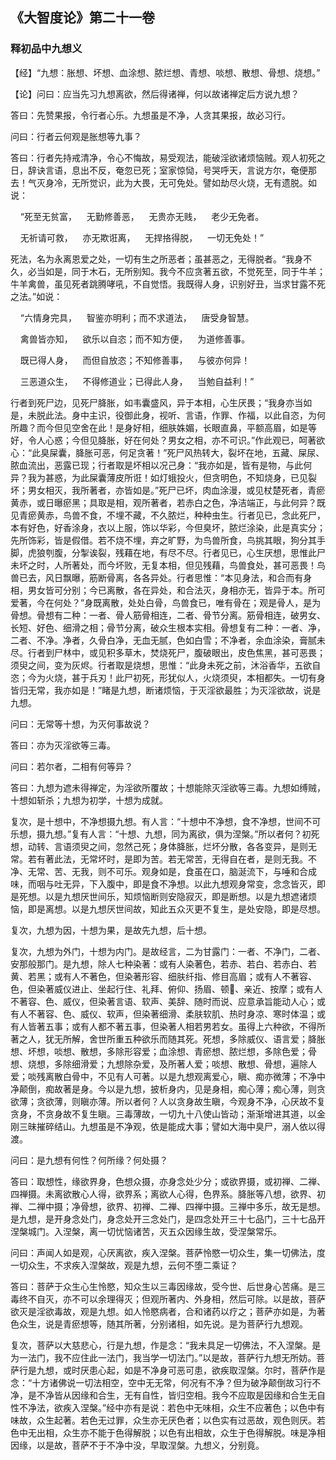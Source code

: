 ## 《大智度论》第二十一卷

### 释初品中九想义

【经】“九想：胀想、坏想、血涂想、脓烂想、青想、啖想、散想、骨想、烧想。”

【论】问曰：应当先习九想离欲，然后得诸禅，何以故诸禅定后方说九想？

答曰：先赞果报，令行者心乐。九想虽是不净，人贪其果报，故必习行。

问曰：行者云何观是胀想等九事？

答曰：行者先持戒清净，令心不悔故，易受观法，能破淫欲诸烦恼贼。观人初死之日，辞诀言语，息出不反，奄忽已死；室家惊恸，号哭呼天，言说方尔，奄便那去！气灭身冷，无所觉识，此为大畏，无可免处。譬如劫尽火烧，无有遗脱。如说：

&nbsp;&nbsp;&nbsp;&nbsp;“死至无贫富，&nbsp;&nbsp;&nbsp;&nbsp;无勤修善恶，&nbsp;&nbsp;&nbsp;&nbsp;无贵亦无贱，&nbsp;&nbsp;&nbsp;&nbsp;老少无免者。

&nbsp;&nbsp;&nbsp;&nbsp;无祈请可救，&nbsp;&nbsp;&nbsp;&nbsp;亦无欺诳离，&nbsp;&nbsp;&nbsp;&nbsp;无捍挌得脱，&nbsp;&nbsp;&nbsp;&nbsp;一切无免处！”

死法，名为永离恩爱之处，一切有生之所恶者；虽甚恶之，无得脱者。“我身不久，必当如是，同于木石，无所别知。我今不应贪著五欲，不觉死至，同于牛羊；牛羊禽兽，虽见死者跳腾哮吼，不自觉悟。我既得人身，识别好丑，当求甘露不死之法。”如说：

&nbsp;&nbsp;&nbsp;&nbsp;“六情身完具，&nbsp;&nbsp;&nbsp;&nbsp;智鉴亦明利；而不求道法，&nbsp;&nbsp;&nbsp;&nbsp;唐受身智慧。

&nbsp;&nbsp;&nbsp;&nbsp;禽兽皆亦知，&nbsp;&nbsp;&nbsp;&nbsp;欲乐以自恣；而不知方便，&nbsp;&nbsp;&nbsp;&nbsp;为道修善事。

&nbsp;&nbsp;&nbsp;&nbsp;既已得人身，&nbsp;&nbsp;&nbsp;&nbsp;而但自放恣；不知修善事，&nbsp;&nbsp;&nbsp;&nbsp;与彼亦何异！

&nbsp;&nbsp;&nbsp;&nbsp;三恶道众生，&nbsp;&nbsp;&nbsp;&nbsp;不得修道业；已得此人身，&nbsp;&nbsp;&nbsp;&nbsp;当勉自益利！”

行者到死尸边，见死尸胮胀，如韦囊盛风，异于本相，心生厌畏；“我身亦当如是，未脱此法。身中主识，役御此身，视听、言语，作罪、作福，以此自恣，为何所趣？而今但见空舍在此！是身好相，细肤姝媚，长眼直鼻，平额高眉，如是等好，令人心惑；今但见胮胀，好在何处？男女之相，亦不可识。”作此观已，呵著欲心：“此臭屎囊，胮胀可恶，何足贪著！”死尸风热转大，裂坏在地，五藏、屎尿、脓血流出，恶露已现；行者取是坏相以况己身：“我亦如是，皆有是物，与此何异？我为甚惑，为此屎囊薄皮所诳！如灯蛾投火，但贪明色，不知烧身，已见裂坏；男女相灭，我所著者，亦皆如是。”死尸已坏，肉血涂漫，或见杖楚死者，青瘀黄赤，或日曝瘀黑；具取是相，观所著者，若赤白之色，净洁端正，与此何异？既见青瘀黄赤，鸟兽不食，不埋不藏，不久脓烂，种种虫生。行者见已，念此死尸，本有好色，好香涂身，衣以上服，饰以华彩，今但臭坏，脓烂涂染，此是真实分；先所饰彩，皆是假借。若不烧不埋，弃之旷野，为鸟兽所食，鸟挑其眼，狗分其手脚，虎狼刳腹，分掣诶裂，残藉在地，有尽不尽。行者见已，心生厌想，思惟此尸未坏之时，人所著处，而今坏败，无复本相，但见残藉，鸟兽食处，甚可恶畏！鸟兽已去，风日飘曝，筋断骨离，各各异处。行者思惟：“本见身法，和合而有身相，男女皆可分别；今已离散，各在异处，和合法灭，身相亦无，皆异于本。所可爱著，今在何处？”身既离散，处处白骨，鸟兽食已，唯有骨在；观是骨人，是为骨想。骨想有二种：一者、骨人筋骨相连，二者、骨节分离。筋骨相连，破男女、长短、好色、细滑之相；骨节分离，破众生根本实相。骨想复有二种：一者、净，二者、不净。净者，久骨白净，无血无腻，色如白雪；不净者，余血涂染，膏腻未尽。行者到尸林中，或见积多草木，焚烧死尸，腹破眼出，皮色焦黑，甚可恶畏；须臾之间，变为灰烬。行者取是烧想，思惟：“此身未死之前，沐浴香华，五欲自恣；今为火烧，甚于兵刃！此尸初死，形犹似人，火烧须臾，本相都失。一切有身皆归无常，我亦如是！”睹是九想，断诸烦恼，于灭淫欲最胜；为灭淫欲故，说是九想。

问曰：无常等十想，为灭何事故说？

答曰：亦为灭淫欲等三毒。

问曰：若尔者，二相有何等异？

答曰：九想为遮未得禅定，为淫欲所覆故；十想能除灭淫欲等三毒。九想如缚贼，十想如斩杀；九想为初学，十想为成就。

复次，是十想中，不净想摄九想。有人言：“十想中不净想，食不净想，世间不可乐想，摄九想。”复有人言：“十想、九想，同为离欲，俱为涅槃。”所以者何？初死想，动转、言语须臾之间，忽然己死；身体胮胀，烂坏分散，各各变异，是则无常。若有著此法，无常坏时，是即为苦。若无常苦，无得自在者，是则无我。不净、无常、苦、无我，则不可乐。观身如是，食虽在口，脑涎流下，与唾和合成味，而咽与吐无异，下入腹中，即是食不净想。以此九想观身常变，念念皆灭，即是死想。以是九想厌世间乐，知烦恼断则安隐寂灭，即是断想。以是九想遮诸烦恼，即是离想。以是九想厌世间故，知此五众灭更不复生，是处安隐，即是尽想。

复次，九想为因，十想为果，是故先九想，后十想。

复次，九想为外门，十想为内门。是故经言，二为甘露门：一者、不净门，二者、安那般那门。是九想，除人七种染著：或有人染著色，若赤、若白、若赤白、若黄、若黑；或有人不著色，但染著形容、细肤纤指、修目高眉；或有人不著容、色，但染著威仪进止、坐起行住、礼拜、俯仰、扬眉、顿𥇒、亲近、按摩；或有人不著容、色、威仪，但染著言语、软声、美辞、随时而说、应意承旨能动人心；或有人不著容、色、威仪、软声，但染著细滑、柔肤软肌、热时身凉、寒时体温；或有人皆著五事；或有人都不著五事，但染著人相若男若女。虽得上六种欲，不得所著之人，犹无所解，舍世所重五种欲乐而随其死。死想，多除威仪、语言爱；胮胀想、坏想，啖想、散想，多除形容爱；血涂想、青瘀想、脓烂想，多除色爱；骨想、烧想，多除细滑爱；九想除杂爱，及所著人爱；啖想、散想、骨想，遍除人爱；啖残离散白骨中，不见有人可著。以是九想观离爱心，瞋、痴亦微薄；不净中净颠倒，痴故著是身。今以是九想，披析身内，见是身相，痴心薄；痴心薄，则贪欲薄；贪欲薄，则瞋亦薄。所以者何？人以贪身故生瞋，今观身不净，心厌故不复贪身，不贪身故不复生瞋。三毒薄故，一切九十八使山皆动；渐渐增进其道，以金刚三昧摧碎结山。九想虽是不净观，依是能成大事；譬如大海中臭尸，溺人依以得渡。

问曰：是九想有何性？何所缘？何处摄？

答曰：取想性，缘欲界身，色想众摄，亦身念处少分；或欲界摄，或初禅、二禅、四禅摄。未离欲散心人得，欲界系；离欲人心得，色界系。胮胀等八想，欲界、初禅、二禅中摄；净骨想，欲界、初禅、二禅、四禅中摄。三禅中多乐，故无是想。是九想，是开身念处门，身念处开三念处门，是四念处开三十七品门，三十七品开涅槃城门。入涅槃，离一切忧恼诸苦，灭五众因缘生故，受涅槃常乐。

问曰：声闻人如是观，心厌离欲，疾入涅槃。菩萨怜愍一切众生，集一切佛法，度一切众生，不求疾入涅槃故，观是九想，云何不堕二乘证？

答曰：菩萨于众生心生怜愍，知众生以三毒因缘故，受今世、后世身心苦痛。是三毒终不自灭，亦不可以余理得灭；但观所著内、外身相，然后可除。以是故，菩萨欲灭是淫欲毒故，观是九想。如人怜愍病者，合和诸药以疗之；菩萨亦如是，为著色众生，说是青瘀想等，随其所著，分别诸相，如先说。是为菩萨行九想观。

复次，菩萨以大慈悲心，行是九想，作是念：“我未具足一切佛法，不入涅槃。是为一法门，我不应住此一法门，我当学一切法门。”以是故，菩萨行九想无所妨。菩萨行是九想，或时厌患心起，如是不净身可恶可患，欲疾取涅槃。尔时，菩萨作是念：“十方诸佛说一切法相空，空中无无常，何况有不净？但为破净颠倒故习行不净，是不净皆从因缘和合生，无有自性，皆归空相。我今不应取是因缘和合生无自性不净法，欲疾入涅槃。”经中亦有是说：若色中无味相，众生不应著色；以色中有味故，众生起著。若色无过罪，众生亦无厌色者；以色实有过恶故，观色则厌。若色中无出相，众生亦不能于色得解脱；以色有出相故，众生于色得解脱。味是净相因缘，以是故，菩萨不于不净中没，早取涅槃。九想义，分别竟。